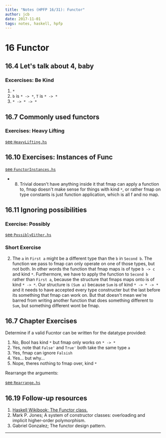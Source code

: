 ```yaml
---
title: "Notes (HPFP 16/31): Functor"
author: jcb
date: 2017-11-01
tags: notes, haskell, hpfp
---
```

# 16  Functor

## 16.4 Let's talk about 4, baby

### Excercises: Be Kind

1. `*`
2. `b` is `* -> *`, `T` is `* -> *`
3. `* -> * -> *`

## 16.7 Commonly used functors

### Exercises: Heavy Lifting
[see `HeavyLifting.hs`](https://github.com/johnchandlerburnham/hpfp/blob/master/16/HeavyLifting.hs)

## 16.10 Exercises: Instances of Func

[see `FunctorInstances.hs`](https://github.com/johnchandlerburnham/hpfp/blob/master/16/exercises/src/FunctorInstances.hs)

* 8. Trivial doesn't have anything inside it that fmap can apply a function to,
   fmap doesn't make sense for things with kind `*`, or rather fmap on type
   constants is just function application, which is all f and no map.

## 16.11 Ignoring possibilities

### Exercise: Possibly

[see `PossiblyEither.hs`](https://github.com/johnchandlerburnham/hpfp/blob/master/16/PossiblyEither.hs)

### Short Exercise

2.  The `a` in `First a` might be a different type than the `b` in
   `Second b`. The function we pass to fmap can only operate on one of those
types, but not both. In other words the function that fmap maps is of type `b
-> c` and kind `*`. Furthermore, we have to apply the function to `Second b`
rather than `First a`, because the structure that fmaps maps onto is of kind `*
-> *`. Our structure is `(Sum a)` because `Sum` is of kind `* -> * -> *` and
it needs to have accepted every type constructer but the last before its
something that fmap can work on. But that doesn't mean we're barred from
writing another function that does something different to `Sum`, but something
different wont be fmap.


## 16.7 Chapter Exercises

Determine if a valid Fucntor can be written for the datatype provided:

1. No, Bool has kind `*` but fmap only works on `* -> *`
2. Yes, note that `False'` and `True'` both take the same type `a`
3. Yes, fmap can ignore `Falsish`
4. Yes... but why...
5. Nope, theres nothing to fmap over, kind `*`

Rearrange the arguments:

[see `Rearrange.hs`](https://github.com/johnchandlerburnham/hpfp/blob/master/16/Rearrange.hs)

## 16.19 Follow-up resources

1. [Haskell Wikibook; The Functor class.](https://en.wikibooks.org/wiki/Haskell/The_Functor_class)
2. Mark P. Jones; A system of constructor classes: overloading and implicit higher-order polymorphism.
3. Gabriel Gonzalez; The functor design pattern.

---

